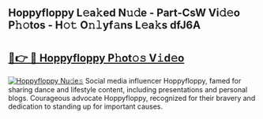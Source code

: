 ## Hoppyfloppy L𝚎a𝚔ed N𝚞𝚍e - Part-CsW Vi𝚍𝚎o P𝚑𝚘tos - H𝚘𝚝 O𝚗𝚕yf𝚊ns L𝚎a𝚔s dfJ6A

# <h2><a href="http://kf38ycw.oniu.top/?m=Hoppyfloppy">🔗👉 🔴 Hoppyfloppy P𝚑ot𝚘𝚜 V𝚒d𝚎o</a></h2>

[![Hoppyfloppy Nu𝚍e𝚜](https://i.imgur.com/0qMVB7G.gif)](http://kf38ycw.oniu.top/?m=Hoppyfloppy)
Social media influencer Hoppyfloppy, famed for sharing dance and lifestyle content, including presentations and personal blogs. Courageous advocate Hoppyfloppy, recognized for their bravery and dedication to standing up for important causes.  
